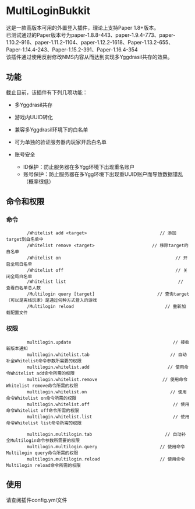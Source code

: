 # MultiLoginBukkit
这是一款高版本可用的外置登入插件，理论上支持Paper 1.8+版本。\
已测试通过的Paper版本号为paper-1.8.8-443、paper-1.9.4-773、paper-1.10.2-916、paper-1.11.2-1104、paper-1.12.2-1618、Paper-1.13.2-655、Paper-1.14.4-243、Paper-1.15.2-391、Paper-1.16.4-354\
该插件通过使用反射修改NMS内容从而达到实现多Yggdrasil共存的效果。

## 功能
截止目前，该插件有下列几项功能：
* 多Yggdrasil共存
* 游戏内UUID转化
* 兼容多Yggdrasil环境下的白名单
* 可为单独的验证服务器内玩家开启白名单

* 账号安全
  * ID保护：防止服务器在多Ygg环境下出现重名账户 
  * 账号保护：防止服务器在多Ygg环境下出现重UUID账户而导致数据错乱（概率很低）

## 命令和权限

### 命令
            /Whitelist add <target>                            // 添加target到白名单中
            /Whitelist remove <target>                      // 移除target的白名单
            /Whitelist on                                            // 开启全局白名单
            /Whitelist off                                           // 关闭全局白名单
            /Whitelist list                                           // 查看白名单总人数
            /Multilogin query [target]                        // 查询target（可以是离线玩家）是通过何种方式登入的游戏
            /Multilogin reload                                   // 重新加载配置文件
### 权限
            multilogin.update                                       // 接收新版本通知
            multilogin.whitelist.tab                               // 自动补全Whitelist命令参数所需要的权限
            multilogin.whitelist.add                              // 使用命令Whitelist add命令所需的权限
            multilogin.whitelist.remove                         // 使用命令Whitelist remove命令所需的权限
            multilogin.whitelist.on                                // 使用命令Whitelist on命令所需的权限
            multilogin.whitelist.off                                // 使用命令Whitelist off命令所需的权限
            multilogin.whitelist.list                               // 使用命令Whitelist list命令所需的权限
            
            multilogin.multilogin.tab                            // 自动补全Multilogin命令参数所需要的权限
            multilogin.multilogin.query                        // 使用命令Multilogin query命令所需的权限
            multilogin.multilogin.reload                       // 使用命令Multilogin reload命令所需的权限
            
## 使用
请查阅插件config.yml文件